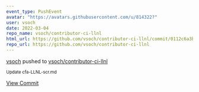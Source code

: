 ```yaml
---
event_type: PushEvent
avatar: "https://avatars.githubusercontent.com/u/814322?"
user: vsoch
date: 2022-03-04
repo_name: vsoch/contributor-ci-llnl
html_url: https://github.com/vsoch/contributor-ci-llnl/commit/0112c6a3bcaed4ddc505542bedec0201d33d71db
repo_url: https://github.com/vsoch/contributor-ci-llnl
---
```


<a href='https://github.com/vsoch' target='_blank'>vsoch</a> pushed to <a href='https://github.com/vsoch/contributor-ci-llnl' target='_blank'>vsoch/contributor-ci-llnl</a>

<small>Update cfa-LLNL-scr.md</small>

<a href='https://github.com/vsoch/contributor-ci-llnl/commit/0112c6a3bcaed4ddc505542bedec0201d33d71db' target='_blank'>View Commit</a>